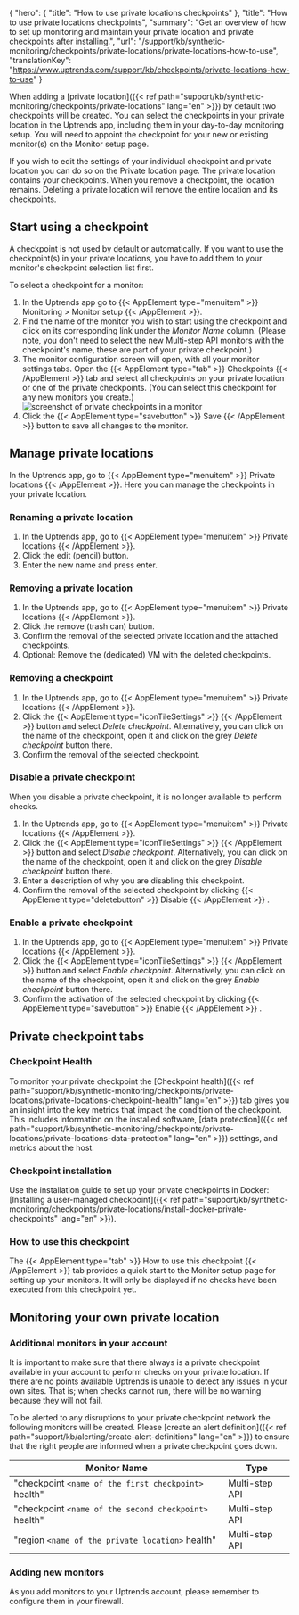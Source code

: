{
  "hero": {
    "title": "How to use private locations checkpoints"
  },
  "title": "How to use private locations checkpoints",
  "summary": "Get an overview of how to set up monitoring and maintain your private location and private checkpoints after installing.",
  "url": "/support/kb/synthetic-monitoring/checkpoints/private-locations/private-locations-how-to-use",
  "translationKey": "https://www.uptrends.com/support/kb/checkpoints/private-locations-how-to-use"
}

When adding a [private location]({{< ref path="support/kb/synthetic-monitoring/checkpoints/private-locations" lang="en" >}}) by default two checkpoints will be created. You can select the checkpoints in your private location in the Uptrends app, including them in your day-to-day monitoring setup. You will need to appoint the checkpoint for your new or existing monitor(s) on the Monitor setup page. 

If you wish to edit the settings of your individual checkpoint and private location you can do so on the Private location page. The private location contains your checkpoints. When you remove a checkpoint, the location remains. Deleting a private location will remove the entire location and its checkpoints.

## Start using a checkpoint 
A checkpoint is not used by default or automatically. If you want to use the checkpoint(s) in your private locations, you have to add them to your monitor's checkpoint selection list first. 

To select a checkpoint for a monitor: 
1. In the Uptrends app go to {{< AppElement type="menuitem" >}} Monitoring > Monitor setup {{< /AppElement >}}. 
2. Find the name of the monitor you wish to start using the checkpoint and click on its corresponding link under the *Monitor Name* column. (Please note, you don't need to select the new Multi-step API monitors with the checkpoint's name, these are part of your private checkpoint.)
3. The monitor configuration screen will open, with all your monitor settings tabs. Open the {{< AppElement type="tab" >}} Checkpoints {{< /AppElement >}} tab and select all checkpoints on your private location or one of the private checkpoints. (You can select this checkpoint for any new monitors you create.)
![screenshot of private checkpoints in a monitor](/img/content/scr_private-location-checkpoints-tab-monitor.min.png)
4. Click the {{< AppElement type="savebutton" >}} Save {{< /AppElement >}} button to save all changes to the monitor.

## Manage private locations 

In the Uptrends app, go to {{< AppElement type="menuitem" >}} Private locations {{< /AppElement >}}. Here you can manage the checkpoints in your private location. 

### Renaming a private location

1. In the Uptrends app, go to {{< AppElement type="menuitem" >}} Private locations {{< /AppElement >}}.
2. Click the edit (pencil) button.
3. Enter the new name and press enter.

### Removing a private location

1. In the Uptrends app, go to {{< AppElement type="menuitem" >}} Private locations {{< /AppElement >}}.
2. Click the remove (trash can) button. 
3. Confirm the removal of the selected private location and the attached checkpoints.
4. Optional: Remove the (dedicated) VM with the deleted checkpoints.

### Removing a checkpoint

1. In the Uptrends app, go to {{< AppElement type="menuitem" >}} Private locations {{< /AppElement >}}.
2. Click the {{< AppElement type="iconTileSettings" >}}  {{< /AppElement >}} button and select *Delete checkpoint*. Alternatively, you can click on the name of the checkpoint, open it and click on the grey *Delete checkpoint* button there. 
3. Confirm the removal of the selected checkpoint.

### Disable a private checkpoint

When you disable a private checkpoint, it is no longer available to perform checks. 

1. In the Uptrends app, go to {{< AppElement type="menuitem" >}} Private locations {{< /AppElement >}}.
2. Click the {{< AppElement type="iconTileSettings" >}}  {{< /AppElement >}} button and select *Disable checkpoint*. Alternatively, you can click on the name of the checkpoint, open it and click on the grey *Disable checkpoint* button there. 
3. Enter a description of why you are disabling this checkpoint.  
4. Confirm the removal of the selected checkpoint by clicking {{< AppElement type="deletebutton" >}} Disable {{< /AppElement >}} .

### Enable a private checkpoint

1. In the Uptrends app, go to {{< AppElement type="menuitem" >}} Private locations {{< /AppElement >}}.
2. Click the {{< AppElement type="iconTileSettings" >}}  {{< /AppElement >}} button and select *Enable checkpoint*. Alternatively, you can click on the name of the checkpoint, open it and click on the grey *Enable checkpoint* button there. 
3. Confirm the activation of the selected checkpoint by clicking {{< AppElement type="savebutton" >}} Enable {{< /AppElement >}} .

## Private checkpoint tabs

### Checkpoint Health 
To monitor your private checkpoint the [Checkpoint health]({{< ref path="support/kb/synthetic-monitoring/checkpoints/private-locations/private-locations-checkpoint-health" lang="en" >}}) tab gives you an insight into the key metrics that impact the condition of the checkpoint. This includes information on the installed software, [data protection]({{< ref path="support/kb/synthetic-monitoring/checkpoints/private-locations/private-locations-data-protection" lang="en" >}}) settings, and metrics about the host. 

### Checkpoint installation 

Use the installation guide to set up your private checkpoints in Docker: [Installing a user-managed checkpoint]({{< ref path="support/kb/synthetic-monitoring/checkpoints/private-locations/install-docker-private-checkpoints" lang="en" >}}).
### How to use this checkpoint

The {{< AppElement type="tab" >}} How to use this checkpoint {{< /AppElement >}} tab provides a quick start to the Monitor setup page for setting up your monitors. It will only be displayed if no checks have been executed from this checkpoint yet.
 

## Monitoring your own private location
### Additional monitors in your account

It is important to make sure that there always is a private checkpoint available in your account to perform checks on your private location. If there are no points available Uptrends is unable to detect any issues in your own sites. That is; when checks cannot run, there will be no warning because they will not fail.

To be alerted to any disruptions to your private checkpoint network the following monitors will be created. Please [create an alert definition]({{< ref path="support/kb/alerting/create-alert-definitions" lang="en" >}}) to ensure that the right people are informed when a private checkpoint goes down.

| **Monitor Name**                                      | **Type**       |
|-------------------------------------------------------|----------------|
| "checkpoint `<name of the first checkpoint>` health"  | Multi-step API |
| "checkpoint `<name of the second checkpoint>` health" | Multi-step API |
| "region `<name of the private location>` health"      | Multi-step API |

### Adding new monitors 

As you add monitors to your Uptrends account, please remember to configure them in your firewall.